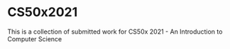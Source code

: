 # CS50x2021
This is a collection of submitted work for CS50x 2021 - An Introduction to Computer Science
